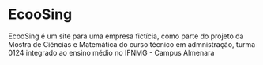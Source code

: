 # EcooSing
EcooSing é um site para uma empresa fictícia, como parte do projeto da Mostra de Ciências e Matemática do curso técnico em admnistração, turma 0124 integrado ao ensino médio no IFNMG - Campus Almenara
